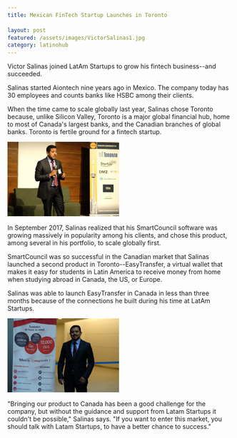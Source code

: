 ```yaml
---
title: Mexican FinTech Startup Launches in Toronto

layout: post
featured: /assets/images/VictorSalinas1.jpg
category: latinohub
---
```


<p>
Victor Salinas joined LatAm Startups to grow his fintech business--and succeeded.
</p>

<p>
Salinas started Aiontech nine years ago in Mexico. The company today has 30 employees and counts banks like HSBC among their clients.
</p>

<p>
When the time came to scale globally last year, Salinas chose Toronto because, unlike Silicon Valley, Toronto is a major global financial hub, home to most of Canada's largest banks, and the Canadian branches of global banks. Toronto is fertile ground for a fintech startup.
</p>

<!--more-->

<p>
<img src="/assets/images/VictorSalinas3.jpg" width=250 class=center alt="Victor Salinas"></img>
</p>

<p>
In September 2017, Salinas realized that his SmartCouncil software was growing massively in popularity among his clients, and chose this product, among several in his portfolio, to scale globally first.
</p>

<p>
SmartCouncil was so successful in the Canadian market that Salinas launched a second product in Toronto--EasyTransfer, a virtual wallet that makes it easy for students in Latin America to receive money from home when studying abroad in Canada, the US, or Europe.
</p>

<p>
Salinas was able to launch EasyTransfer in Canada in less than three months because of the connections he built during his time at LatAm Startups. 
</p>

<p>
<img src="/assets/images/VictorSalinas2.jpg" width=250 class=center alt="Victor Salinas"></img>
</p>

<p>
"Bringing our product to Canada has been a good challenge for the company, but without the guidance and support from Latam Startups it couldn't be possible," Salinas says. "If you want to enter this market, you should talk with Latam Startups, to have a better chance to success."
</p>

